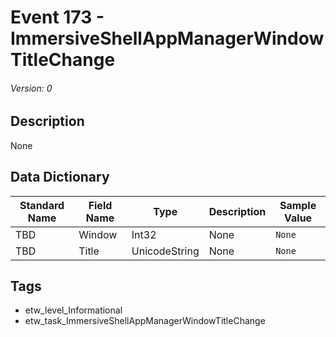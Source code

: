 # Event 173 - ImmersiveShellAppManagerWindowTitleChange
###### Version: 0

## Description
None

## Data Dictionary
|Standard Name|Field Name|Type|Description|Sample Value|
|---|---|---|---|---|
|TBD|Window|Int32|None|`None`|
|TBD|Title|UnicodeString|None|`None`|

## Tags
* etw_level_Informational
* etw_task_ImmersiveShellAppManagerWindowTitleChange